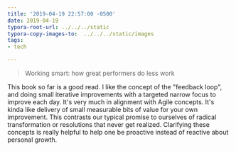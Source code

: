 ```yaml
---
title: '2019-04-19 22:57:00 -0500'
date: 2019-04-19
typora-root-url: ../../../static
typora-copy-images-to:  ../../../static/images
tags:
- tech

---
```

> Working smart: how great performers do less work

This book so far is a good read. I like the concept of the "feedback loop", and doing small iterative improvements with a targeted narrow focus to improve each day. It's very much in alignment with Agile concepts. It's kinda like delivery of small measurable bits of value for your own improvement. This contrasts our typical promise to ourselves of radical transformation or resolutions that never get realized. Clarifying these concepts is really helpful to help one be proactive instead of reactive about personal growth.
